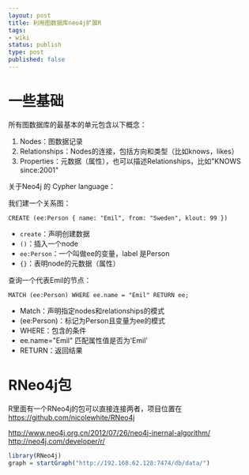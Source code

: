 ```yaml
--- 
layout: post
title: 利用图数据库neo4j扩展R
tags: 
- wiki
status: publish
type: post
published: false
---
```


# 一些基础

所有图数据库的最基本的单元包含以下概念：

1. Nodes：图数据记录
2. Relationships：Nodes的连接，包括方向和类型（比如knows，likes）
3. Properties：元数据（属性），也可以描述Relationships，比如"KNOWS since:2001"

关于Neo4j 的 Cypher language：

我们建一个关系图：

	CREATE (ee:Person { name: "Emil", from: "Sweden", klout: 99 })

- `create`：声明创建数据
- `()`：插入一个node
- `ee:Person`：一个叫做ee的变量，label 是Person
- `{}`：表明node的元数据（属性）

查询一个代表Emil的节点：

	MATCH (ee:Person) WHERE ee.name = "Emil" RETURN ee;

- Match：声明指定nodes和relationships的模式
- (ee:Person)：标记为Person且变量为ee的模式
- WHERE：包含的条件
- ee.name="Emil" 匹配属性值是否为'Emil'
- RETURN：返回结果



# RNeo4j包

R里面有一个RNeo4j的包可以直接连接两者，项目位置在 https://github.com/nicolewhite/RNeo4j


http://www.neo4j.org.cn/2012/07/26/neo4j-inernal-algorithm/
http://neo4j.com/developer/r/

```r
library(RNeo4j)
graph = startGraph("http://192.168.62.128:7474/db/data/")

```